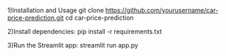 1)Installation and Usage
git clone https://github.com/yourusername/car-price-prediction.git
cd car-price-prediction

2)Install dependencies:
pip install -r requirements.txt

3)Run the Streamlit app:
streamlit run app.py

